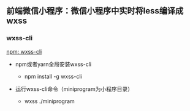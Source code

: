## 前端微信小程序：微信小程序中实时将less编译成wxss
### wxss-cli 
[npm: wxss-cli](https://www.npmjs.com/package/wxss-cli?activeTab=dependencies)
* npm或者yarn全局安装wxss-cli　
    * npm install -g wxss-cli

* 运行wxss-cli命令（miniprogram为小程序目录）
    * wxss ./miniprogram